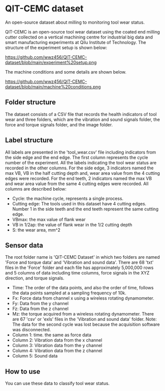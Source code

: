 # QIT-CEMC dataset
An open-source dataset about milling to monitoring tool wear status.

QIT-CEMC is an open-source tool wear dataset using the coated end milling cutter collected on a vertical machining centre for industrial big data and smart manufacturing experiments at Qilu Institute of Technology. The structure of the experiment setup is shown below:

https://github.com/wwz456/QIT-CEMC-dataset/blob/main/experiment%20setup.png

The machine conditions and some details are shown below.

https://github.com/wwz456/QIT-CEMC-dataset/blob/main/machine%20conditions.png

## Folder structure
The dataset consists of a CSV file that records the health indicators of tool wear and three folders, which are the vibration and sound signals folder, the force and torque signals folder, and the image folder.

## Label structure
All labels are presented in the 'tool_wear.csv' file including indicators from the side edge and the end edge. The first column represents the cycle number of the experiment. All the labels indicating the tool wear status are recorded in the other columns. For the side edge, 3 indicators named the max VB, VB in the half cutting depth and, wear area value from the 4 cutting edges were recorded. For the end teeth, 2 indicators named the max VB and wear area value from the same 4 cutting edges were recorded. All columns are described below:

* Cycle: the machine cycle, represents a single process.
* Cutting edge: The tools used in this dataset have 4 cutting edges. Number 1 in the side teeth and the end teeth represent the same cutting edge.
* VBmax: the max value of flank wear
* VB in 1/2ap: the value of flank wear in the 1/2 cutting depth
* S: the wear area, mm^2
## Sensor data
The root folder name is 'QIT-CEMC Dataset' in which two folders are named 'Force and torque data' and 'Vibration and sound data'. There are 68 'txt' files in the 'Force' folder and each file has approximately 5,000,000 rows and 5 columns of data including time columns, force signals in the XYZ direction, and torque signals.
* Time: The order of the data points, and also the order of time, follows the data points sampled at a sampling frequency of 10k.
* Fx: Force data from channel x using a wireless rotating dynamometer.
* Fy: Data from the y channel
* Fz: Data from the z channel
* Mz: the torque acquired from a wireless rotating dynamometer.
There are 67 'csv' or 'exls' files in the 'Vibration and sound data' folder. Note: The data for the second cycle was lost because the acquisition software was disconnected.
* Column 1: time. the same as force data
* Column 2: Vibration data from the x channel
* Column 3: Vibration data from the y channel
* Column 4: Vibration data from the z channel
* Column 5: Sound data
## How to use
You can use these data to classify tool wear status.
  




